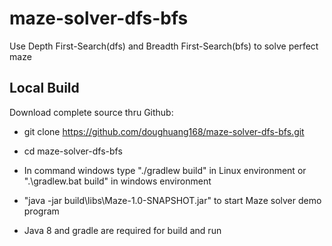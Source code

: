 # maze-solver-dfs-bfs
Use Depth First-Search(dfs) and Breadth First-Search(bfs) to solve perfect maze


## Local Build
Download complete source thru Github:

- git clone https://github.com/doughuang168/maze-solver-dfs-bfs.git
 
- cd maze-solver-dfs-bfs


- In command windows type "./gradlew build" in Linux environment or ".\gradlew.bat build" in windows environment


- "java -jar build\libs\Maze-1.0-SNAPSHOT.jar" to start Maze solver demo program


- Java 8 and gradle are required for build and run


